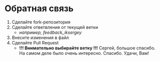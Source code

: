 # Обратная связь
1. Сделайте fork-репозитория
2. Сделайте ответвление от текущей ветки
   - *например, feedback_iksergey*
3. Внесите изменения в файл
4. Сделайте Pull Request
   - **!!! Внимательно выбирайте ветку !!!** 
 Сергей, большое спасибо. На самом деле было очень интересно. Спасибо.
 Удачи, Вам!
 